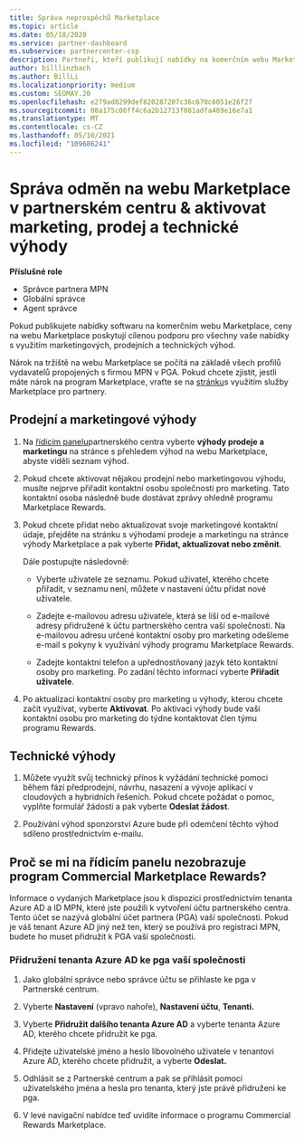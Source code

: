 ```yaml
---
title: Správa neprospěchů Marketplace
ms.topic: article
ms.date: 05/18/2020
ms.service: partner-dashboard
ms.subservice: partnercenter-csp
description: Partneři, kteří publikují nabídky na komerčním webu Marketplace, mají nárok na výhody, které nabízejí marketingovou podporu.
author: billlinzbach
ms.author: BillLi
ms.localizationpriority: medium
ms.custom: SEOMAY.20
ms.openlocfilehash: e279ad8299def820287207c36c670c6051e26f2f
ms.sourcegitcommit: 08a175c06ff4c6a2b12713f081adfa489e16e7a1
ms.translationtype: MT
ms.contentlocale: cs-CZ
ms.lasthandoff: 05/10/2021
ms.locfileid: "109686241"
---
```

# <a name="manage-marketplace-rewards-in-partner-center--activate-marketing-sales-and-technical-benefits"></a>Správa odměn na webu Marketplace v partnerském centru & aktivovat marketing, prodej a technické výhody

**Příslušné role**

- Správce partnera MPN
- Globální správce
- Agent správce

Pokud publikujete nabídky softwaru na komerčním webu Marketplace, ceny na webu Marketplace poskytují cílenou podporu pro všechny vaše nabídky s využitím marketingových, prodejních a technických výhod.

Nárok na tržiště na webu Marketplace se počítá na základě všech profilů vydavatelů propojených s firmou MPN v PGA. Pokud chcete zjistit, jestli máte nárok na program Marketplace, vraťte se na [stránku](https://partner.microsoft.com/dashboard/mpn/program/commercialmarketplace)s využitím služby Marketplace pro partnery.

## <a name="sales-and-marketing-benefits"></a>Prodejní a marketingové výhody

1. Na [řídicím panelu](https://partner.microsoft.com/dashboard)partnerského centra vyberte **výhody prodeje a marketingu** na stránce s přehledem výhod na webu Marketplace, abyste viděli seznam výhod. 

2. Pokud chcete aktivovat nějakou prodejní nebo marketingovou výhodu, musíte nejprve přiřadit kontaktní osobu společnosti pro marketing. Tato kontaktní osoba následně bude dostávat zprávy ohledně programu Marketplace Rewards.

3. Pokud chcete přidat nebo aktualizovat svoje marketingové kontaktní údaje, přejděte na stránku s výhodami prodeje a marketingu na stránce výhody Marketplace a pak vyberte **Přidat, aktualizovat nebo změnit**. 

   Dále postupujte následovně:

   - Vyberte uživatele ze seznamu. Pokud uživatel, kterého chcete přiřadit, v seznamu není, můžete v nastavení účtu přidat nové uživatele.

   - Zadejte e-mailovou adresu uživatele, která se liší od e-mailové adresy přidružené k účtu partnerského centra vaší společnosti. Na e-mailovou adresu určené kontaktní osoby pro marketing odešleme e-mail s pokyny k využívání výhody programu Marketplace Rewards.

   - Zadejte kontaktní telefon a upřednostňovaný jazyk této kontaktní osoby pro marketing. Po zadání těchto informací vyberte **Přiřadit uživatele**.

4. Po aktualizaci kontaktní osoby pro marketing u výhody, kterou chcete začít využívat, vyberte **Aktivovat**. Po aktivaci výhody bude vaši kontaktní osobu pro marketing do týdne kontaktovat člen týmu programu Rewards.

## <a name="technical-benefits"></a>Technické výhody

1. Můžete využít svůj technický přínos k vyžádání technické pomoci během fází předprodejní, návrhu, nasazení a vývoje aplikací v cloudových a hybridních řešeních. Pokud chcete požádat o pomoc, vyplňte formulář žádosti a pak vyberte **Odeslat žádost**.

2. Používání výhod sponzorství Azure bude při odemčení těchto výhod sdíleno prostřednictvím e-mailu.

## <a name="why-cant-i-see-the-commercial-marketplace-rewards-program-on-my-dashboard"></a>Proč se mi na řídicím panelu nezobrazuje program Commercial Marketplace Rewards?

Informace o vydaných Marketplace jsou k dispozici prostřednictvím tenanta Azure AD a ID MPN, které jste použili k vytvoření účtu partnerského centra. Tento účet se nazývá globální účet partnera (PGA) vaší společnosti. Pokud je váš tenant Azure AD jiný než ten, který se používá pro registraci MPN, budete ho muset přidružit k PGA vaší společnosti.

### <a name="to-associate-an-azure-ad-tenant-with-the-pga-of-your-company"></a>Přidružení tenanta Azure AD ke pga vaší společnosti

1. Jako globální správce nebo správce účtu se přihlaste ke pga v Partnerské centrum.

2. Vyberte **Nastavení** (vpravo nahoře), **Nastavení účtu**, **Tenanti.** 

3. Vyberte **Přidružit dalšího tenanta Azure AD** a vyberte tenanta Azure AD, kterého chcete přidružit ke pga.

4. Přidejte uživatelské jméno a heslo libovolného uživatele v tenantovi Azure AD, kterého chcete přidružit, a vyberte **Odeslat.**

5. Odhlásit se z Partnerské centrum a pak se přihlásit pomocí uživatelského jména a hesla pro tenanta, který jste právě přidruženi ke pga.

6. V levé navigační nabídce teď uvidíte informace o programu Commercial Rewards Marketplace.

